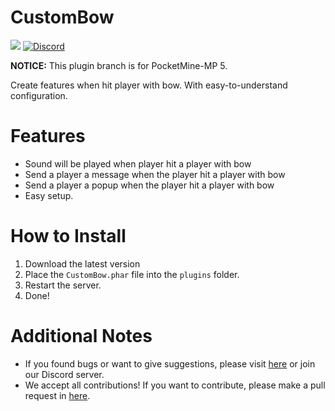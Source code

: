 # CustomBow

<a href="https://poggit.pmmp.io/p/CustomBow"><img src="https://poggit.pmmp.io/shield.dl.total/CustomBow"></a>
[![Discord](https://img.shields.io/discord/1100650029573738508.svg?label=&logo=discord&logoColor=ffffff&color=7389D8&labelColor=6A7EC2)](https://discord.gg/yAhsgskaGy)

**NOTICE:** This plugin branch is for PocketMine-MP 5.

Create features when hit player with bow.
With easy-to-understand configuration.

# Features

- Sound will be played when player hit a player with bow
- Send a player a message when the player hit a player with bow
- Send a player a popup when the player hit a player with bow
- Easy setup.

# How to Install

1. Download the latest version
2. Place the `CustomBow.phar` file into the `plugins` folder.
3. Restart the server.
4. Done!

# Additional Notes

- If you found bugs or want to give suggestions, please visit <a href="https://github.com/David-pm-pl/CustomBow/issues">here</a> or join our Discord server.
- We accept all contributions! If you want to contribute, please make a pull request in <a href="https://github.com/David-pm-pl/CustomBow/pulls">here</a>.
